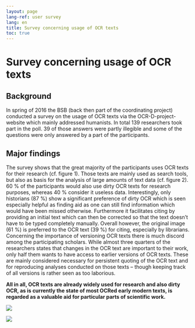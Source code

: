 ```yaml
---
layout: page
lang-ref: user survey
lang: en
title: Survey concerning usage of OCR texts
toc: true
---
```


# Survey concerning usage of OCR texts

## Background

In spring of 2016 the BSB (back then part of the coordinating project) conducted a survey on the usage of OCR texts via the OCR-D-project-website which mainly addressed humanists. In total 139 researchers took part in the poll. 39 of those answers were partly illegible and some of the questions were only answered by a part of the participants. 

## Major findings

The survey shows that the great majority of the participants uses OCR texts for their research (cf. figure 1). Those texts are mainly used as search tools, but also as basis for the analysis of large amounts of text data (cf. figure 2). 60 % of the participants would also use dirty OCR texts for research purposes, whereas 40 % consider it useless data. Interestingly, only historians (87 %) show a significant preference of dirty OCR which is seen especially helpful as finding aid as one can still find information which would have been missed otherwise. Furthermore it facilitates citing by providing an initial text which can then be corrected so that the text doesn’t have to be typed completely manually. Overall however, the original image (61 %) is preferred to the OCR text (39 %) for citing, especially by librarians.
Concerning the importance of versioning OCR texts there is much discord among the participating scholars. While almost three quarters of the researchers states that changes in the OCR text are important to their work, only half them wants to have access to earlier versions of OCR texts. These are mainly considered necessary for persistent quoting of the OCR text and for reproducing analyses conducted on those texts – though keeping track of all versions is rather seen as too laborious.

**All in all, OCR texts are already widely used for research and also dirty OCR, as is currently the state of most OCRed early modern texts, is regarded as a valuable aid for particular parts of scientific work.**

![](/assets/usage_OCR.png)

![](/assets/usage_forms.png)
